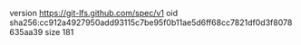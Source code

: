 version https://git-lfs.github.com/spec/v1
oid sha256:cc912a4927950add93115c7be95f0b11ae5d6ff68cc7821df0d3f8078635aa39
size 181
